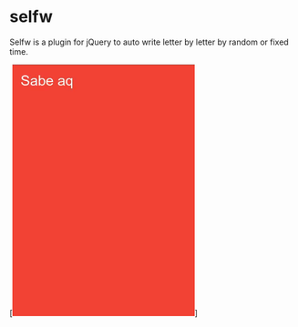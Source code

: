 # selfw
Selfw is a plugin for jQuery to auto write letter by letter by random or fixed time.

[![Screen Shot](images/selfw_01.gif)]
